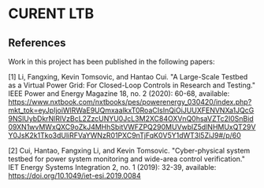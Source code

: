 # CURENT LTB

## References

Work in this project has been published in the following papers:

[1] Li, Fangxing, Kevin Tomsovic, and Hantao Cui. "A Large-Scale Testbed as a Virtual Power Grid: For Closed-Loop Controls in Research and Testing." IEEE Power and Energy Magazine 18, no. 2 (2020): 60-68, available: https://www.nxtbook.com/nxtbooks/pes/powerenergy_030420/index.php?mkt_tok=eyJpIjoiWlRWaE9UQmxaalkxT0RoaCIsInQiOiJUUXFENVNXa1JQcG9NSlUybDkrNlRlVzBcL2ZzcUNYU0JcL3M2XC84OXVnQ0hsaVZTc2I0SnBid09XN1wvMWxQXC9oZkJ4MHhSbitVWFZPQ290MUVwblZ5dlNHMUxQT29VY0JsK2k1Tko3dUliRFVaYWNzR01PXC9nTjFqK0V5Y1dWT3l5ZiJ9#/p/60

[2] Cui, Hantao, Fangxing Li, and Kevin Tomsovic. "Cyber-physical system testbed for power system monitoring and wide-area control verification." IET Energy Systems Integration 2, no. 1 (2019): 32-39, available: https://doi.org/10.1049/iet-esi.2019.0084
